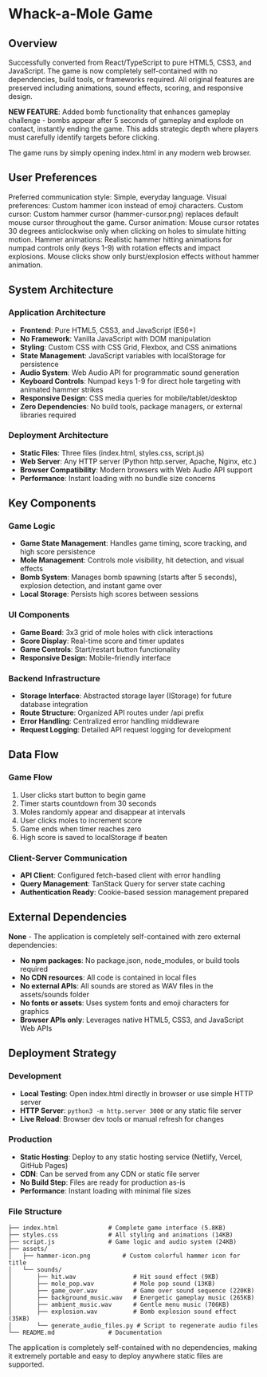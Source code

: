 # Whack-a-Mole Game

## Overview

Successfully converted from React/TypeScript to pure HTML5, CSS3, and JavaScript. The game is now completely self-contained with no dependencies, build tools, or frameworks required. All original features are preserved including animations, sound effects, scoring, and responsive design. 

**NEW FEATURE**: Added bomb functionality that enhances gameplay challenge - bombs appear after 5 seconds of gameplay and explode on contact, instantly ending the game. This adds strategic depth where players must carefully identify targets before clicking.

The game runs by simply opening index.html in any modern web browser.

## User Preferences

Preferred communication style: Simple, everyday language.
Visual preferences: Custom hammer icon instead of emoji characters.
Custom cursor: Custom hammer cursor (hammer-cursor.png) replaces default mouse cursor throughout the game.
Cursor animation: Mouse cursor rotates 30 degrees anticlockwise only when clicking on holes to simulate hitting motion.
Hammer animations: Realistic hammer hitting animations for numpad controls only (keys 1-9) with rotation effects and impact explosions. Mouse clicks show only burst/explosion effects without hammer animation.

## System Architecture

### Application Architecture
- **Frontend**: Pure HTML5, CSS3, and JavaScript (ES6+)
- **No Framework**: Vanilla JavaScript with DOM manipulation
- **Styling**: Custom CSS with CSS Grid, Flexbox, and CSS animations
- **State Management**: JavaScript variables with localStorage for persistence
- **Audio System**: Web Audio API for programmatic sound generation
- **Keyboard Controls**: Numpad keys 1-9 for direct hole targeting with animated hammer strikes
- **Responsive Design**: CSS media queries for mobile/tablet/desktop
- **Zero Dependencies**: No build tools, package managers, or external libraries required

### Deployment Architecture
- **Static Files**: Three files (index.html, styles.css, script.js)
- **Web Server**: Any HTTP server (Python http.server, Apache, Nginx, etc.)
- **Browser Compatibility**: Modern browsers with Web Audio API support
- **Performance**: Instant loading with no bundle size concerns

## Key Components

### Game Logic
- **Game State Management**: Handles game timing, score tracking, and high score persistence
- **Mole Management**: Controls mole visibility, hit detection, and visual effects
- **Bomb System**: Manages bomb spawning (starts after 5 seconds), explosion detection, and instant game over
- **Local Storage**: Persists high scores between sessions

### UI Components
- **Game Board**: 3x3 grid of mole holes with click interactions
- **Score Display**: Real-time score and timer updates
- **Game Controls**: Start/restart button functionality
- **Responsive Design**: Mobile-friendly interface

### Backend Infrastructure
- **Storage Interface**: Abstracted storage layer (IStorage) for future database integration
- **Route Structure**: Organized API routes under /api prefix
- **Error Handling**: Centralized error handling middleware
- **Request Logging**: Detailed API request logging for development

## Data Flow

### Game Flow
1. User clicks start button to begin game
2. Timer starts countdown from 30 seconds
3. Moles randomly appear and disappear at intervals
4. User clicks moles to increment score
5. Game ends when timer reaches zero
6. High score is saved to localStorage if beaten

### Client-Server Communication
- **API Client**: Configured fetch-based client with error handling
- **Query Management**: TanStack Query for server state caching
- **Authentication Ready**: Cookie-based session management prepared

## External Dependencies

**None** - The application is completely self-contained with zero external dependencies:

- **No npm packages**: No package.json, node_modules, or build tools required
- **No CDN resources**: All code is contained in local files
- **No external APIs**: All sounds are stored as WAV files in the assets/sounds folder
- **No fonts or assets**: Uses system fonts and emoji characters for graphics
- **Browser APIs only**: Leverages native HTML5, CSS3, and JavaScript Web APIs

## Deployment Strategy

### Development
- **Local Testing**: Open index.html directly in browser or use simple HTTP server
- **HTTP Server**: `python3 -m http.server 3000` or any static file server
- **Live Reload**: Browser dev tools or manual refresh for changes

### Production  
- **Static Hosting**: Deploy to any static hosting service (Netlify, Vercel, GitHub Pages)
- **CDN**: Can be served from any CDN or static file server
- **No Build Step**: Files are ready for production as-is
- **Performance**: Instant loading with minimal file sizes

### File Structure
```
├── index.html              # Complete game interface (5.8KB)
├── styles.css              # All styling and animations (14KB)  
├── script.js               # Game logic and audio system (24KB)
├── assets/
│   ├── hammer-icon.png         # Custom colorful hammer icon for title
│   └── sounds/
│       ├── hit.wav                # Hit sound effect (9KB)
│       ├── mole_pop.wav           # Mole pop sound (13KB) 
│       ├── game_over.wav          # Game over sound sequence (220KB)
│       ├── background_music.wav   # Energetic gameplay music (265KB)
│       ├── ambient_music.wav      # Gentle menu music (706KB)
│       ├── explosion.wav          # Bomb explosion sound effect (35KB)
│       └── generate_audio_files.py # Script to regenerate audio files
└── README.md               # Documentation
```

The application is completely self-contained with no dependencies, making it extremely portable and easy to deploy anywhere static files are supported.